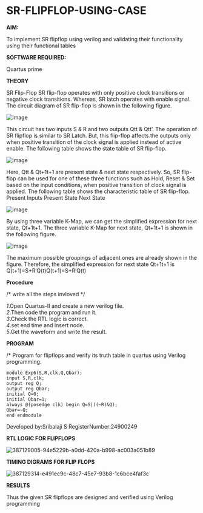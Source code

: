 # SR-FLIPFLOP-USING-CASE

**AIM:**

To implement  SR flipflop using verilog and validating their functionality using their functional tables

**SOFTWARE REQUIRED:**

Quartus prime

**THEORY**

SR Flip-Flop SR flip-flop operates with only positive clock transitions or negative clock transitions. Whereas, SR latch operates with enable signal. The circuit diagram of SR flip-flop is shown in the following figure.

![image](https://github.com/naavaneetha/SR-FLIPFLOP-USING-CASE/assets/154305477/0f710028-ad52-4d3e-9276-8714cf023a25)

 
This circuit has two inputs S & R and two outputs Qtt & Qtt’. The operation of SR flipflop is similar to SR Latch. But, this flip-flop affects the outputs only when positive transition of the clock signal is applied instead of active enable. The following table shows the state table of SR flip-flop.

![image](https://github.com/naavaneetha/SR-FLIPFLOP-USING-CASE/assets/154305477/dabfc4f4-87e3-4cbc-9472-f89ee1b5ed30)

 
Here, Qtt & Qt+1t+1 are present state & next state respectively. So, SR flip-flop can be used for one of these three functions such as Hold, Reset & Set based on the input conditions, when positive transition of clock signal is applied. The following table shows the characteristic table of SR flip-flop. Present Inputs Present State Next State

![image](https://github.com/naavaneetha/SR-FLIPFLOP-USING-CASE/assets/154305477/dd90d16c-aec5-4290-a586-e2346b1e9eb5)

 
By using three variable K-Map, we can get the simplified expression for next state, Qt+1t+1. The three variable K-Map for next state, Qt+1t+1 is shown in the following figure.

![image](https://github.com/naavaneetha/SR-FLIPFLOP-USING-CASE/assets/154305477/473efad6-d70b-4ca7-aeb7-898bbfca319f)

 
The maximum possible groupings of adjacent ones are already shown in the figure. Therefore, the simplified expression for next state Qt+1t+1 is Q(t+1)=S+R′Q(t)Q(t+1)=S+R′Q(t)

**Procedure**

/* write all the steps invloved */                      

*1*.Open Quartus-II and create a new verilog file.                
*2*.Then code the program and run it.                   
*3*.Check the RTL logic is correct.                        
*4*.set end time and insert node.                      
*5*.Get the waveform and write the result.

**PROGRAM**

/* Program for flipflops and verify its truth table in quartus using Verilog programming.  
```
module Exp6(S,R,clk,Q,Qbar);
input S,R,clk;
output reg Q;
output reg Qbar;
initial Q=0;
initial Qbar=1;
always @(posedge clk) begin Q=S|((~R)&Q);
Qbar=~Q;
end endmodule
```
Developed by:Sribalaji S RegisterNumber:24900249


**RTL LOGIC FOR FLIPFLOPS**

![387129005-94e5229b-a0dd-420a-b998-ac003a051b89](https://github.com/user-attachments/assets/2ed94e8d-075a-46e4-8937-43264a0d8102)

**TIMING DIGRAMS FOR FLIP FLOPS**

![387129314-e491ec9c-48c7-45e7-93b8-1c6bce4faf3c](https://github.com/user-attachments/assets/47ffe5e6-3963-4235-b15b-b0c5dc80eb0f)

**RESULTS**

Thus the given SR flipflops are designed and verified using Verilog programming
